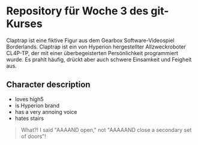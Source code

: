 # Repository für Woche 3 des git-Kurses

Claptrap ist eine fiktive Figur aus dem Gearbox Software-Videospiel
Borderlands. Claptrap ist ein von Hyperion hergestellter Allzweckroboter
CL4P-TP, der mit einer überbegeisterten Persönlichkeit programmiert wurde.
Es prahlt häufig, drückt aber auch schwere Einsamkeit und Feigheit aus.

## Character description

* loves high5
* is Hyperion brand
* has a very annoing voice
* hates stairs

> What?! I said "AAAAND open," not "AAAAAND close a secondary set of doors"!

